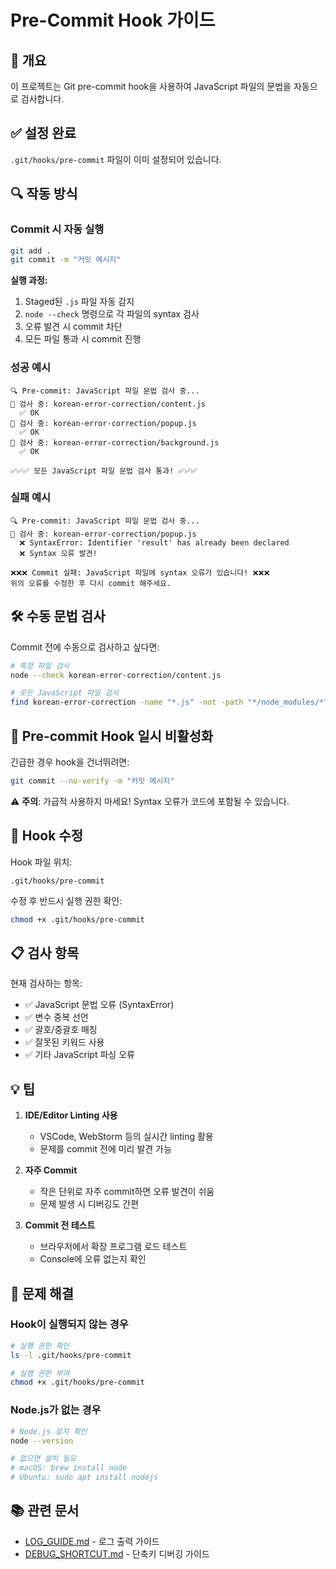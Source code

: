 # Pre-Commit Hook 가이드

## 📌 개요
이 프로젝트는 Git pre-commit hook을 사용하여 JavaScript 파일의 문법을 자동으로 검사합니다.

## ✅ 설정 완료
`.git/hooks/pre-commit` 파일이 이미 설정되어 있습니다.

## 🔍 작동 방식

### Commit 시 자동 실행
```bash
git add .
git commit -m "커밋 메시지"
```

**실행 과정:**
1. Staged된 `.js` 파일 자동 감지
2. `node --check` 명령으로 각 파일의 syntax 검사
3. 오류 발견 시 commit 차단
4. 모든 파일 통과 시 commit 진행

### 성공 예시
```
🔍 Pre-commit: JavaScript 파일 문법 검사 중...
📝 검사 중: korean-error-correction/content.js
  ✅ OK
📝 검사 중: korean-error-correction/popup.js
  ✅ OK
📝 검사 중: korean-error-correction/background.js
  ✅ OK

✅✅✅ 모든 JavaScript 파일 문법 검사 통과! ✅✅✅
```

### 실패 예시
```
🔍 Pre-commit: JavaScript 파일 문법 검사 중...
📝 검사 중: korean-error-correction/popup.js
  ❌ SyntaxError: Identifier 'result' has already been declared
  ❌ Syntax 오류 발견!

❌❌❌ Commit 실패: JavaScript 파일에 syntax 오류가 있습니다! ❌❌❌
위의 오류를 수정한 후 다시 commit 해주세요.
```

## 🛠️ 수동 문법 검사

Commit 전에 수동으로 검사하고 싶다면:

```bash
# 특정 파일 검사
node --check korean-error-correction/content.js

# 모든 JavaScript 파일 검사
find korean-error-correction -name "*.js" -not -path "*/node_modules/*" -exec node --check {} \;
```

## 🚫 Pre-commit Hook 일시 비활성화

긴급한 경우 hook을 건너뛰려면:
```bash
git commit --no-verify -m "커밋 메시지"
```

⚠️ **주의**: 가급적 사용하지 마세요! Syntax 오류가 코드에 포함될 수 있습니다.

## 🔧 Hook 수정

Hook 파일 위치:
```
.git/hooks/pre-commit
```

수정 후 반드시 실행 권한 확인:
```bash
chmod +x .git/hooks/pre-commit
```

## 📋 검사 항목

현재 검사하는 항목:
- ✅ JavaScript 문법 오류 (SyntaxError)
- ✅ 변수 중복 선언
- ✅ 괄호/중괄호 매칭
- ✅ 잘못된 키워드 사용
- ✅ 기타 JavaScript 파싱 오류

## 💡 팁

1. **IDE/Editor Linting 사용**
   - VSCode, WebStorm 등의 실시간 linting 활용
   - 문제를 commit 전에 미리 발견 가능

2. **자주 Commit**
   - 작은 단위로 자주 commit하면 오류 발견이 쉬움
   - 문제 발생 시 디버깅도 간편

3. **Commit 전 테스트**
   - 브라우저에서 확장 프로그램 로드 테스트
   - Console에 오류 없는지 확인

## 🐛 문제 해결

### Hook이 실행되지 않는 경우
```bash
# 실행 권한 확인
ls -l .git/hooks/pre-commit

# 실행 권한 부여
chmod +x .git/hooks/pre-commit
```

### Node.js가 없는 경우
```bash
# Node.js 설치 확인
node --version

# 없으면 설치 필요
# macOS: brew install node
# Ubuntu: sudo apt install nodejs
```

## 📚 관련 문서
- [LOG_GUIDE.md](./LOG_GUIDE.md) - 로그 출력 가이드
- [DEBUG_SHORTCUT.md](./DEBUG_SHORTCUT.md) - 단축키 디버깅 가이드

